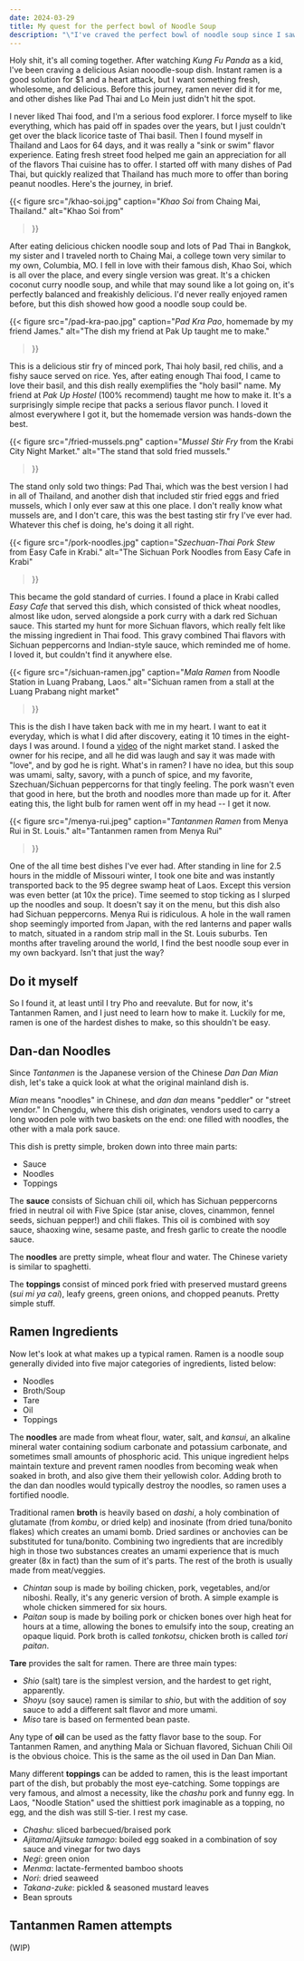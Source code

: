 ```yaml
---
date: 2024-03-29
title: My quest for the perfect bowl of Noodle Soup
description: "\"I've craved the perfect bowl of noodle soup since I saw Kung Fu Panda as a kid, and it took going halfway around the world and then returning to my hometown to realize what that dish is. Now that I know, it's my cooking quest to learn how to make it.\""
---
```


Holy shit, it's all coming together. After watching *Kung Fu Panda* as a kid, I've been craving a delicious Asian nooodle-soup dish. Instant ramen is a good solution for $1 and a heart attack, but I want something fresh, wholesome, and delicious. Before this journey, ramen never did it for me, and other dishes like Pad Thai and Lo Mein just didn't hit the spot.

I never liked Thai food, and I'm a serious food explorer. I force myself to like everything, which has paid off in spades over the years, but I just couldn't get over the black licorice taste of Thai basil. Then I found myself in Thailand and Laos for 64 days, and it was really a "sink or swim" flavor experience. Eating fresh street food helped me gain an appreciation for all of the flavors Thai cuisine has to offer. I started off with many dishes of Pad Thai, but quickly realized that Thailand has much more to offer than boring peanut noodles. Here's the journey, in brief.

{{< figure 
 src="/khao-soi.jpg" 
 caption="*Khao Soi* from Chaing Mai, Thailand." 
 alt="Khao Soi from" 
>}}

After eating delicious chicken noodle soup and lots of Pad Thai in Bangkok, my sister and I traveled north to Chaing Mai, a college town very similar to my own, Columbia, MO. I fell in love with their famous dish, Khao Soi, which is all over the place, and every single version was great. It's a chicken coconut curry noodle soup, and while that may sound like a lot going on, it's perfectly balanced and freakishly delicious. I'd never really enjoyed ramen before, but this dish showed how good a noodle soup could be.

{{< figure 
 src="/pad-kra-pao.jpg" 
 caption="*Pad Kra Pao*, homemade by my friend James." 
 alt="The dish my friend at Pak Up taught me to make." 
>}}

This is a delicious stir fry of minced pork, Thai holy basil, red chilis, and a fishy sauce served on rice. Yes, after eating enough Thai food, I came to love their basil, and this dish really exemplifies the "holy basil" name. My friend at *Pak Up Hostel* (100% recommend) taught me how to make it. It's a surprisingly simple recipe that packs a serious flavor punch. I loved it almost everywhere I got it, but the homemade version was hands-down the best.

{{< figure 
 src="/fried-mussels.png" 
 caption="*Mussel Stir Fry* from the Krabi City Night Market." 
 alt="The stand that sold fried mussels." 
>}}

The stand only sold two things: Pad Thai, which was the best version I had in all of Thailand, and another dish that included stir fried eggs and fried mussels, which I only ever saw at this one place. I don't really know what mussels are, and I don't care, this was the best tasting stir fry I've ever had. Whatever this chef is doing, he's doing it all right.

{{< figure 
 src="/pork-noodles.jpg" 
 caption="*Szechuan-Thai Pork Stew* from Easy Cafe in Krabi." 
 alt="The Sichuan Pork Noodles from Easy Cafe in Krabi" 
>}}

This became the gold standard of curries. I found a place in Krabi called *Easy Cafe* that served this dish, which consisted of thick wheat noodles, almost like udon, served alongside a pork curry with a dark red Sichuan sauce. This started my hunt for more Sichuan flavors, which really felt like the missing ingredient in Thai food. This gravy combined Thai flavors with Sichuan peppercorns and Indian-style sauce, which reminded me of home. I loved it, but couldn't find it anywhere else.

{{< figure 
 src="/sichuan-ramen.jpg" 
 caption="*Mala Ramen* from Noodle Station in Luang Prabang, Laos." 
 alt="Sichuan ramen from a stall at the Luang Prabang night market" 
>}}

This is the dish I have taken back with me in my heart. I want to eat it everyday, which is what I did after discovery, eating it 10 times in the eight-days I was around. I found a [video](https://www.youtube.com/watch?v=UOrtUFHEWcE) of the night market stand. I asked the owner for his recipe, and all he did was laugh and say it was made with "love", and by god he is right. What's in ramen? I have no idea, but this soup was umami, salty, savory, with a punch of spice, and my favorite, Szechuan/Sichuan peppercorns for that tingly feeling. The pork wasn't even that good in here, but the broth and noodles more than made up for it. After eating this, the light bulb for ramen went off in my head -- I get it now.

{{< figure 
 src="/menya-rui.jpeg" 
 caption="*Tantanmen Ramen* from Menya Rui in St. Louis." 
 alt="Tantanmen ramen from Menya Rui" 
>}}

One of the all time best dishes I've ever had. After standing in line for 2.5 hours in the middle of Missouri winter, I took one bite and was instantly transported back to the 95 degree swamp heat of Laos. Except this version was even better (at 10x the price). Time seemed to stop ticking as I slurped up the noodles and soup. It doesn't say it on the menu, but this dish also had Sichuan peppercorns. Menya Rui is ridiculous. A hole in the wall ramen shop seemingly imported from Japan, with the red lanterns and paper walls to match, situated in a random strip mall in the St. Louis suburbs. Ten months after traveling around the world, I find the best noodle soup ever in my own backyard. Isn't that just the way?

## Do it myself
So I found it, at least until I try Pho and reevalute. But for now, it's Tantanmen Ramen, and I just need to learn how to make it. Luckily for me, ramen is one of the hardest dishes to make, so this shouldn't be easy.

## Dan-dan Noodles
Since *Tantanmen* is the Japanese version of the Chinese *Dan Dan Mian* dish, let's take a quick look at what the original mainland dish is.

*Mian* means "noodles" in Chinese, and *dan dan* means "peddler" or "street vendor." In Chengdu, where this dish originates, vendors used to carry a long wooden pole with two baskets on the end: one filled with noodles, the other with a mala pork sauce.

This dish is pretty simple, broken down into three main parts:
- Sauce
- Noodles
- Toppings

The **sauce** consists of Sichuan chili oil, which has Sichuan peppercorns fried in neutral oil with Five Spice (star anise, cloves, cinammon, fennel seeds, sichuan pepper!) and chili flakes. This oil is combined with soy sauce, shaoxing wine, sesame paste, and fresh garlic to create the noodle sauce.

The **noodles** are pretty simple, wheat flour and water. The Chinese variety is similar to spaghetti. 

The **toppings** consist of minced pork fried with preserved mustard greens (*sui mi ya cai*), leafy greens, green onions, and chopped peanuts. Pretty simple stuff.

## Ramen Ingredients
Now let's look at what makes up a typical ramen. Ramen is a noodle soup generally divided into five major categories of ingredients, listed below:
- Noodles
- Broth/Soup
- Tare
- Oil
- Toppings

The **noodles** are made from wheat flour, water, salt, and *kansui*, an alkaline mineral water containing sodium carbonate and potassium carbonate, and sometimes small amounts of phosphoric acid. This unique ingredient helps maintain texture and prevent ramen noodles from becoming weak when soaked in broth, and also give them their yellowish color. Adding broth to the dan dan noodles would typically destroy the noodles, so ramen uses a fortified noodle.

Traditional ramen **broth** is heavily based on *dashi*, a holy combination of glutamate (from *kombu*, or dried kelp) and inosinate (from dried tuna/bonito flakes) which creates an umami bomb. Dried sardines or anchovies can be substituted for tuna/bonito. Combining two ingredients that are incredibly high in those two substances creates an umami experience that is much greater (8x in fact) than the sum of it's parts. The rest of the broth is usually made from meat/veggies.
- *Chintan* soup is made by boiling chicken, pork, vegetables, and/or niboshi. Really, it's any generic version of broth. A simple example is whole chicken simmered for six hours.
- *Paitan* soup is made by boiling pork or chicken bones over high heat for hours at a time, allowing the bones to emulsify into the soup, creating an opaque liquid. Pork broth is called *tonkotsu*, chicken broth is called *tori paitan*.

**Tare** provides the salt for ramen. There are three main types:
- *Shio* (salt) tare is the simplest version, and the hardest to get right, apparently.
- *Shoyu* (soy sauce) ramen is similar to *shio*, but with the addition of soy sauce to add a different salt flavor and more umami.
- *Miso* tare is based on fermented bean paste.

Any type of **oil** can be used as the fatty flavor base to the soup. For Tantanmen Ramen, and anything Mala or Sichuan flavored, Sichuan Chili Oil is the obvious choice. This is the same as the oil used in Dan Dan Mian.

Many different **toppings** can be added to ramen, this is the least important part of the dish, but probably the most eye-catching. Some toppings are very famous, and almost a necessity, like the *chashu* pork and funny egg. In Laos, "Noodle Station" used the shittiest pork imaginable as a topping, no egg, and the dish was still S-tier. I rest my case.
- *Chashu*: sliced barbecued/braised pork
- *Ajitama*/*Ajitsuke tamago*: boiled egg soaked in a combination of soy sauce and vinegar for two days
- *Negi*: green onion
- *Menma*: lactate-fermented bamboo shoots
- *Nori*: dried seaweed
- *Takana-zuke*: pickled & seasoned mustard leaves
- Bean sprouts

## Tantanmen Ramen attempts
(WIP)
